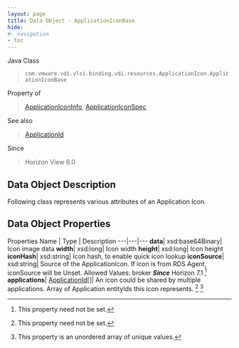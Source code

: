 ```yaml
---
layout: page
title: Data Object - ApplicationIconBase
hide:
#- navigation
- toc
---
```






Java Class
> `com.vmware.vdi.vlsi.binding.vdi.resources.ApplicationIcon.ApplicationIconBase`

Property of
> [ApplicationIconInfo](vdi.resources.ApplicationIcon.ApplicationIconInfo.md#field_detail), [ApplicationIconSpec](vdi.resources.ApplicationIcon.ApplicationIconSpec.md#field_detail)

See also
> [ApplicationId](vdi.entity.ApplicationId.md)

Since
> Horizon View 6.0


## Data Object Description

Following class represents various attributes of an Application Icon.

## Data Object Properties
Properties
Name |  Type |  Description
---|---|---
**data**|  xsd:base64Binary|  Icon image data
**width**|  xsd:long|  Icon width
**height**|  xsd:long|  Icon height
**iconHash**|  xsd:string|  Icon hash, to enable quick icon lookup
**iconSource**|  xsd:string|  Source of the ApplicationIcon. If icon is from RDS Agent, iconSource will be Unset. Allowed Values: broker  **_Since_** Horizon 7.1 [^1]
**applications**| [ApplicationId[]](vdi.entity.ApplicationId.md)|  An icon could be shared by multiple applications. Array of Application entityIds this icon represents. [^1] [^14]


 


[^1]: This property need not be set.
[^14]: This property is an unordered array of unique values.